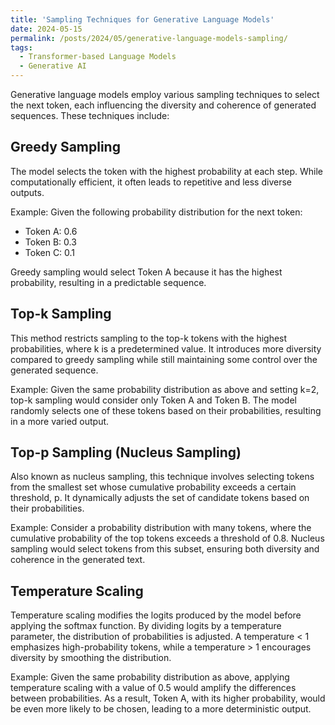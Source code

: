 ```yaml
---
title: 'Sampling Techniques for Generative Language Models'
date: 2024-05-15
permalink: /posts/2024/05/generative-language-models-sampling/
tags:
  - Transformer-based Language Models
  - Generative AI
---
```


Generative language models employ various sampling techniques to select the next token, each influencing the diversity and coherence of generated sequences. These techniques include:

## Greedy Sampling
The model selects the token with the highest probability at each step. While computationally efficient, it often leads to repetitive and less diverse outputs.

Example:
Given the following probability distribution for the next token:
- Token A: 0.6
- Token B: 0.3
- Token C: 0.1

Greedy sampling would select Token A because it has the highest probability, resulting in a predictable sequence.

## Top-k Sampling
This method restricts sampling to the top-k tokens with the highest probabilities, where k is a predetermined value. It introduces more diversity compared to greedy sampling while still maintaining some control over the generated sequence.

Example:
Given the same probability distribution as above and setting k=2, top-k sampling would consider only Token A and Token B. The model randomly selects one of these tokens based on their probabilities, resulting in a more varied output.

## Top-p Sampling (Nucleus Sampling)
Also known as nucleus sampling, this technique involves selecting tokens from the smallest set whose cumulative probability exceeds a certain threshold, p. It dynamically adjusts the set of candidate tokens based on their probabilities.

Example:
Consider a probability distribution with many tokens, where the cumulative probability of the top tokens exceeds a threshold of 0.8. Nucleus sampling would select tokens from this subset, ensuring both diversity and coherence in the generated text.

## Temperature Scaling
Temperature scaling modifies the logits produced by the model before applying the softmax function. By dividing logits by a temperature parameter, the distribution of probabilities is adjusted. A temperature < 1 emphasizes high-probability tokens, while a temperature > 1 encourages diversity by smoothing the distribution.

Example:
Given the same probability distribution as above, applying temperature scaling with a value of 0.5 would amplify the differences between probabilities. As a result, Token A, with its higher probability, would be even more likely to be chosen, leading to a more deterministic output.
